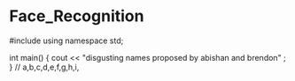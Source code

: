 # Face_Recognition
#include <isostream>
using namespace std; 

int main()
{
cout << "disgusting names proposed by abishan and brendon" ;
}
// a,b,c,d,e,f,g,h,i,
